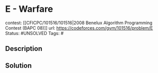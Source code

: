 # E - Warfare

contest: [[CFICPC/101516/101516|2008 Benelux Algorithm Programming Contest (BAPC 08)]]
url: https://codeforces.com/gym/101516/problem/E
Status: #UNSOLVED
Tags: #

## Description

## Solution

